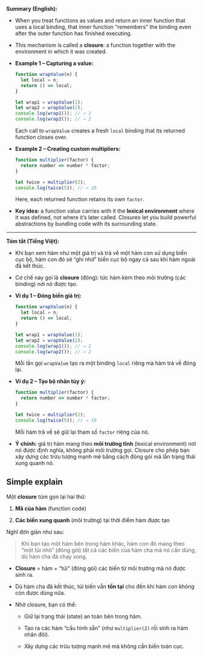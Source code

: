 **Summary (English):**

* When you treat functions as values and return an inner function that uses a local binding, that inner function “remembers” the binding even after the outer function has finished executing.
* This mechanism is called a **closure**: a function together with the environment in which it was created.
* **Example 1 – Capturing a value:**

  ```js
  function wrapValue(n) {
    let local = n;
    return () => local;
  }

  let wrap1 = wrapValue(1);
  let wrap2 = wrapValue(2);
  console.log(wrap1()); // → 1
  console.log(wrap2()); // → 2
  ```

  Each call to `wrapValue` creates a fresh `local` binding that its returned function closes over.
* **Example 2 – Creating custom multipliers:**

  ```js
  function multiplier(factor) {
    return number => number * factor;
  }

  let twice = multiplier(2);
  console.log(twice(5)); // → 10
  ```

  Here, each returned function retains its own `factor`.
* **Key idea:** a function value carries with it the **lexical environment** where it was defined, not where it’s later called. Closures let you build powerful abstractions by bundling code with its surrounding state.

---

**Tóm tắt (Tiếng Việt):**

* Khi bạn xem hàm như một giá trị và trả về một hàm con sử dụng biến cục bộ, hàm con đó sẽ “ghi nhớ” biến cục bộ ngay cả sau khi hàm ngoài đã kết thúc.
* Cơ chế này gọi là **closure** (đóng): tức hàm kèm theo môi trường (các binding) nơi nó được tạo.
* **Ví dụ 1 – Đóng biến giá trị:**

  ```js
  function wrapValue(n) {
    let local = n;
    return () => local;
  }

  let wrap1 = wrapValue(1);
  let wrap2 = wrapValue(2);
  console.log(wrap1()); // → 1
  console.log(wrap2()); // → 2
  ```

  Mỗi lần gọi `wrapValue` tạo ra một binding `local` riêng mà hàm trả về đóng lại.
* **Ví dụ 2 – Tạo bộ nhân tùy ý:**

  ```js
  function multiplier(factor) {
    return number => number * factor;
  }

  let twice = multiplier(2);
  console.log(twice(5)); // → 10
  ```

  Mỗi hàm trả về sẽ giữ lại tham số `factor` riêng của nó.
* **Ý chính:** giá trị hàm mang theo **môi trường tĩnh** (lexical environment) nơi nó được định nghĩa, không phải môi trường gọi. Closure cho phép bạn xây dựng các trừu tượng mạnh mẽ bằng cách đóng gói mã lẫn trạng thái xung quanh nó.

## Simple explain
Một **closure** túm gọn lại hai thứ:

1. **Mã của hàm** (function code)
    
2. **Các biến xung quanh** (môi trường) tại thời điểm hàm được tạo
    

Nghĩ đơn giản như sau:

> Khi bạn tạo một hàm bên trong hàm khác, hàm con đó mang theo “một túi nhỏ” (đóng gói) tất cả các biến của hàm cha mà nó cần dùng, dù hàm cha đã chạy xong.


- **Closure** = hàm + “túi” (đóng gói) các biến từ môi trường mà nó được sinh ra.
    
- Dù hàm cha đã kết thúc, túi biến vẫn **tồn tại** cho đến khi hàm con không còn được dùng nữa.
    
- Nhờ closure, bạn có thể:
    
    - Giữ lại trạng thái (state) an toàn bên trong hàm.
        
    - Tạo ra các hàm “cấu hình sẵn” (như `multiplier(2)` rồi sinh ra hàm nhân đôi).
        
    - Xây dựng các trừu tượng mạnh mẽ mà không cần biến toàn cục.